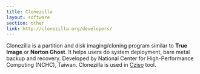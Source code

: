 ```yaml
---
title: Clonezilla
layout: software
section: other
link: http://clonezilla.org/developers/
---
```


Clonezilla is a partition and disk imaging/cloning program similar to **True
Image** or **Norton Ghost**. It helps users do system deployment, bare metal
backup and recovery. Developed by National Center for High-Performance
Computing (NCHC), Taiwan. Clonezilla is used in [Cziso][1] tool.

[1]: /software/cziso






